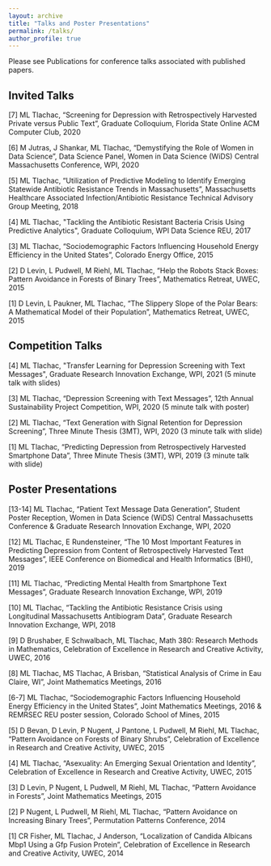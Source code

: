 ```yaml
---
layout: archive
title: "Talks and Poster Presentations"
permalink: /talks/
author_profile: true
---
```


Please see Publications for conference talks associated with published papers.

## Invited Talks

[7] ML Tlachac, “Screening for Depression with Retrospectively Harvested Private versus Public Text”, Graduate Colloquium, Florida State Online ACM Computer Club, 2020

[6] M Jutras, J Shankar, ML Tlachac, “Demystifying the Role of Women in Data Science”, Data Science Panel, Women in Data Science (WiDS) Central Massachusetts Conference, WPI, 2020

[5] ML Tlachac, “Utilization of Predictive Modeling to Identify Emerging Statewide Antibiotic Resistance Trends in Massachusetts”, Massachusetts Healthcare Associated Infection/Antibiotic Resistance Technical Advisory Group Meeting, 2018

[4] ML Tlachac, "Tackling the Antibiotic Resistant Bacteria Crisis Using Predictive Analytics", Graduate Colloquium, WPI Data Science REU, 2017

[3] ML Tlachac, “Sociodemographic Factors Influencing Household Energy Efficiency in the United States”, Colorado Energy Office, 2015

[2] D Levin, L Pudwell, M Riehl, ML Tlachac, “Help the Robots Stack Boxes: Pattern Avoidance in Forests of Binary Trees”, Mathematics Retreat, UWEC, 2015

[1] D Levin, L Paukner, ML Tlachac, “The Slippery Slope of the Polar Bears: A Mathematical Model of their Population”, Mathematics Retreat, UWEC, 2015

## Competition Talks

[4] ML Tlachac, "Transfer Learning for Depression Screening with Text Messages", Graduate Research Innovation Exchange, WPI, 2021 (5 minute talk with slides)

[3] ML Tlachac, “Depression Screening with Text Messages”, 12th Annual Sustainability Project Competition, WPI, 2020 (5 minute talk with poster)

[2] ML Tlachac, “Text Generation with Signal Retention for Depression Screening”, Three Minute Thesis (3MT), WPI, 2020 (3 minute talk with slide)

[1] ML Tlachac, “Predicting Depression from Retrospectively Harvested Smartphone Data”, Three Minute Thesis (3MT), WPI, 2019 (3 minute talk with slide)

## Poster Presentations

[13-14] ML Tlachac, “Patient Text Message Data Generation”, Student Poster Reception, Women in Data Science (WiDS) Central Massachusetts Conference & Graduate Research Innovation Exchange, WPI, 2020

[12] ML Tlachac, E Rundensteiner, “The 10 Most Important Features in Predicting Depression from Content of Retrospectively Harvested Text Messages”, IEEE Conference on Biomedical and Health Informatics (BHI), 2019

[11] ML Tlachac, “Predicting Mental Health from Smartphone Text Messages”, Graduate Research Innovation Exchange, WPI, 2019

[10] ML Tlachac, “Tackling the Antibiotic Resistance Crisis using Longitudinal Massachusetts Antibiogram Data”, Graduate Research Innovation Exchange, WPI, 2018

[9] D Brushaber, E Schwalbach, ML Tlachac, Math 380: Research Methods in Mathematics, Celebration of Excellence in Research and Creative Activity, UWEC, 2016

[8] ML Tlachac, MS Tlachac, A Brisban, “Statistical Analysis of Crime in Eau Claire, WI”, Joint Mathematics Meetings, 2016

[6-7] ML Tlachac, “Sociodemographic Factors Influencing Household Energy Efficiency in the United States”, Joint Mathematics Meetings, 2016 & REMRSEC REU poster session, Colorado School of Mines, 2015

[5] D Bevan, D Levin, P Nugent, J Pantone, L Pudwell, M Riehl, ML Tlachac, “Pattern Avoidance on Forests of Binary Shrubs”, Celebration of Excellence in Research and Creative Activity, UWEC, 2015

[4] ML Tlachac, “Asexuality: An Emerging Sexual Orientation and Identity”, Celebration of Excellence in Research and Creative Activity, UWEC, 2015

[3] D Levin, P Nugent, L Pudwell, M Riehl, ML Tlachac, “Pattern Avoidance in Forests”, Joint Mathematics Meetings, 2015

[2] P Nugent, L Pudwell, M Riehl, ML Tlachac, “Pattern Avoidance on Increasing Binary Trees”, Permutation Patterns Conference, 2014

[1] CR Fisher, ML Tlachac, J Anderson, “Localization of Candida Albicans Mbp1 Using a Gfp Fusion Protein”, Celebration of Excellence in Research and Creative Activity, UWEC, 2014 
